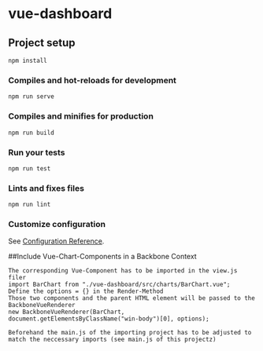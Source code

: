 # vue-dashboard

## Project setup
```
npm install
```

### Compiles and hot-reloads for development
```
npm run serve
```

### Compiles and minifies for production
```
npm run build
```

### Run your tests
```
npm run test
```

### Lints and fixes files
```
npm run lint
```

### Customize configuration
See [Configuration Reference](https://cli.vuejs.org/config/).


##Include  Vue-Chart-Components in a Backbone Context

```
The corresponding Vue-Component has to be imported in the view.js filer
import BarChart from "./vue-dashboard/src/charts/BarChart.vue";
Define the options = {} in the Render-Method
Those two components and the parent HTML element will be passed to the BackboneVueRenderer  
new BackboneVueRenderer(BarChart, document.getElementsByClassName("win-body")[0], options);

Beforehand the main.js of the importing project has to be adjusted to match the neccessary imports (see main.js of this projectz)
```
